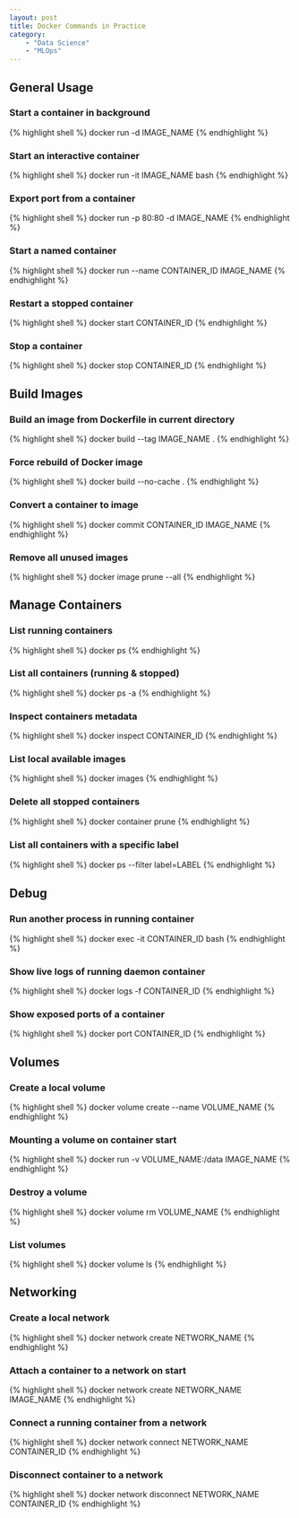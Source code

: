 ```yaml
---
layout: post
title: Docker Commands in Practice
category: 
    - "Data Science"
    - "MLOps"
---
```


## General Usage

### Start a container in background
{% highlight shell %}
docker run -d IMAGE_NAME
{% endhighlight %}

### Start an interactive container
{% highlight shell %}
docker run -it IMAGE_NAME bash
{% endhighlight %}

### Export port from a container
{% highlight shell %}
docker run -p 80:80 -d IMAGE_NAME
{% endhighlight %}

### Start a named container
{% highlight shell %}
docker run --name CONTAINER_ID IMAGE_NAME
{% endhighlight %}

### Restart a stopped container
{% highlight shell %}
docker start CONTAINER_ID
{% endhighlight %}

### Stop a container
{% highlight shell %}
docker stop CONTAINER_ID
{% endhighlight %}


## Build Images

### Build an image from Dockerfile in current directory
{% highlight shell %}
docker build --tag IMAGE_NAME .
{% endhighlight %}

### Force rebuild of Docker image
{% highlight shell %}
docker build --no-cache .
{% endhighlight %}

### Convert a container to image
{% highlight shell %}
docker commit CONTAINER_ID IMAGE_NAME
{% endhighlight %}

### Remove all unused images
{% highlight shell %}
docker image prune --all
{% endhighlight %}



## Manage Containers

### List running containers
{% highlight shell %}
docker ps
{% endhighlight %}

### List all containers (running & stopped)
{% highlight shell %}
docker ps -a
{% endhighlight %}

### Inspect containers metadata
{% highlight shell %}
docker inspect CONTAINER_ID
{% endhighlight %}

### List local available images
{% highlight shell %}
docker images
{% endhighlight %}

### Delete all stopped containers
{% highlight shell %}
docker container prune
{% endhighlight %}

### List all containers with a specific label
{% highlight shell %}
docker ps --ﬁlter label=LABEL
{% endhighlight %}


## Debug

### Run another process in running container
{% highlight shell %}
docker exec -it CONTAINER_ID bash
{% endhighlight %}

### Show live logs of running daemon container
{% highlight shell %}
docker logs -f CONTAINER_ID
{% endhighlight %}

### Show exposed ports of a container
{% highlight shell %}
docker port CONTAINER_ID
{% endhighlight %}


## Volumes

### Create a local volume
{% highlight shell %}
docker volume create --name VOLUME_NAME
{% endhighlight %}

### Mounting a volume on container start
{% highlight shell %}
docker run -v VOLUME_NAME:/data IMAGE_NAME
{% endhighlight %}

### Destroy a volume
{% highlight shell %}
docker volume rm VOLUME_NAME
{% endhighlight %}

### List volumes
{% highlight shell %}
docker volume ls
{% endhighlight %}


## Networking

### Create a local network
{% highlight shell %}
docker network create NETWORK_NAME
{% endhighlight %}

### Attach a container to a network on start
{% highlight shell %}
docker network create NETWORK_NAME IMAGE_NAME
{% endhighlight %}

### Connect a running container from a network
{% highlight shell %}
docker network connect NETWORK_NAME CONTAINER_ID
{% endhighlight %}

### Disconnect container to a network
{% highlight shell %}
docker network disconnect NETWORK_NAME CONTAINER_ID
{% endhighlight %}
